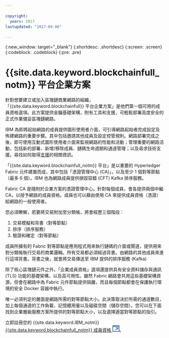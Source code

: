 ```yaml
---

copyright:
  years: 2017
lastupdated: "2017-09-06"

---
```


{:new_window: target="_blank"}
{:shortdesc: .shortdesc}
{:screen: .screen}
{:codeblock: .codeblock}
{:pre: .pre}

# {{site.data.keyword.blockchainfull_notm}} 平台企業方案

針對想要建立或加入區塊鏈商業網路的組織，「{{site.data.keyword.blockchainfull}} 平台企業方案」是他們第一個可用的成員資格選項。此方案提供金鑰基礎架構，附有工具和支援，可輕鬆部署高度安全的正式作業備妥區塊鏈網路。

IBM 為即將起始網路的成員提供圖形使用者介面，可引導網路起始者完成設定及佈建網路的重要步驟。其中包括邀請其他成員及設定控管規則。網路部署完成之後，即可使用互動式圖形使用者介面來監視網路的性能和活動；管理重要的網路活動，包括新的部署、新增/移除成員、鏈碼生命週期和通道管理；以及尋求技術支援。尋找如何取得[支援](ibmblockchain_support.html)的相關資訊。

「{{site.data.keyword.blockchainfull_notm}} 平台」是以重要的 Hyperledger Fabric 元件建置而成，其中包括「憑證管理中心 (CA)」，以及至少 1 個對等節點（最多 6 個）。IBM 也為網路成員提供損毀容錯 (CFT) Kafka 排序服務。 

Fabric CA 是隨附於企業方案的憑證管理中心。針對每個成員，會各提供兩個中繼 CA，以授予網路的成員資格。成員也可以藉由使用 CA 來提供成員資格（憑證）給網路的一般使用者。

您必須瞭解，若要將交易附加至分類帳，將會經歷三個階段：  
1. 交易模擬和背書（對等節點）
2. 排序（排序服務）
3. 驗證和確定（對等節點）

成員所擁有的 Fabric 對等節點是應用程式用來執行鏈碼的介面或閘道，提供用來對分類帳執行交易的商業邏輯。所有交易都必須經過背書。由網路的其他成員來進行這項背書。背書之後，就會將交易傳送至 IBM 提供的排序服務 (Kafka)

除了核心區塊鏈元件之外，「企業成員資格」選項還提供具有安全資料儲存與通訊 (TLS) 功能的基礎架構，以及高可用性。雖然 Fabric 網路會共用這些基礎架構資源，但會在網路中為 Fabric 元件節點提供隔離，而且每個節點都會在保護執行環境的安全 Docker 容器中執行。

唯一必須判定的層面是網路所需的對等節點大小。此決策取決於所需的通道數目，加上每個通道的工作負載、記憶體用量以及磁碟空間（儲存空間）。您可以在下面找到企業層級服務方案所提供的對等節點大小，以及選擇適當對等節點的指引。

立即註冊您的 {{site.data.keyword.IBM_notm}} [{{site.data.keyword.blockchainfull_notm}} 成員資格 ![外部鏈結圖示](images/external_link.svg "外部鏈結圖示")](https://console.bluemix.net/catalog/services/blockchain?env_id=ibm:yp:us-south&taxonomyNavigation=apps)。
